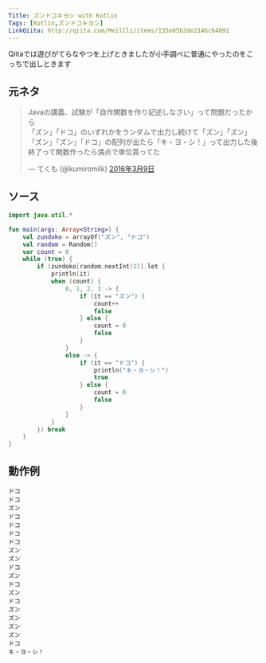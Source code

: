 ```yaml
---
Title: ズンドコキヨシ with Kotlin
Tags: [Kotlin,ズンドコキヨシ]
LinkQiita: http://qiita.com/MeilCli/items/135e85b2de2146c64891
---
```


Qiitaでは遊びがてらなやつを上げときましたが小手調べに普通にやったのをこっちで出しときます

## 元ネタ
<blockquote class="twitter-tweet" data-lang="ja"><p lang="ja" dir="ltr">Javaの講義、試験が「自作関数を作り記述しなさい」って問題だったから<br>「ズン」「ドコ」のいずれかをランダムで出力し続けて「ズン」「ズン」「ズン」「ズン」「ドコ」の配列が出たら「キ・ヨ・シ！」って出力した後終了って関数作ったら満点で単位貰ってた</p>&mdash; てくも (@kumiromilk) <a href="https://twitter.com/kumiromilk/status/707437861881180160">2016年3月9日</a></blockquote>
<script async src="//platform.twitter.com/widgets.js" charset="utf-8"></script>

## ソース
~~~ kotlin
import java.util.*

fun main(args: Array<String>) {
    val zundoko = arrayOf("ズン", "ドコ")
    val random = Random()
    var count = 0
    while (true) {
        if (zundoko[random.nextInt(2)].let {
            println(it)
            when (count) {
                0, 1, 2, 3 -> {
                    if (it == "ズン") {
                        count++
                        false
                    } else {
                        count = 0
                        false
                    }
                }
                else -> {
                    if (it == "ドコ") {
                        println("キ・ヨ・シ！")
                        true
                    } else {
                        count = 0
                        false
                    }
                }
            }
        }) break
    }
}
~~~

## 動作例

~~~
ドコ
ドコ
ズン
ドコ
ドコ
ドコ
ドコ
ズン
ズン
ドコ
ズン
ドコ
ズン
ドコ
ズン
ズン
ズン
ズン
ドコ
キ・ヨ・シ！
~~~
